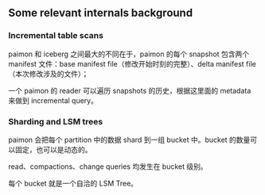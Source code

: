 ## Some relevant internals background

### Incremental table scans

paimon 和 iceberg 之间最大的不同在于，paimon 的每个 snapshot 包含两个 manifest 文件：base manifest file（修改开始时刻的完整）、delta manifest file（本次修改涉及的文件）；

一个 paimon 的 reader 可以遍历 snapshots 的历史，根据这里面的 metadata 来做到 incremental query。

### Sharding and LSM trees

paimon 会把每个 partition 中的数据 shard 到一组 bucket 中。bucket 的数量可以固定，也可以是动态的。

read、compactions、change queries 均发生在 bucket 级别。

每个 bucket 就是一个自洽的 LSM Tree。


